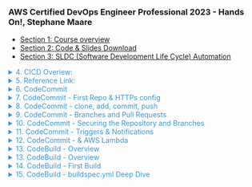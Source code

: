 <style>
.content-header {
    color: #3996d6;
}
</style>
### AWS Certified DevOps Engineer Professional 2023 - Hands On!, Stephane Maare

- [Section 1: Course overview]()
- [Section 2: Code & Slides Download]()
- [Section 3: SLDC (Software Development Life Cycle) Automation]()
<details>
    <summary class="content-header"> 4. CICD Overiew: </summary>
+ Continous Integration
<div>
    <img src='./statics/CI_CD_useful.png' style="height: 300px;">
</div>
+ Continous Delivery:
<div>
    <img src='./statics/Continous Delivery.png' style="height: 300px;">
</div>
+ Continous Delivery vs Continous Deployment: <br />
Continous Delivery may invole a manual step to approvev a deployment <br />
Continous Deployment: Full automation <br>
+ Technology Stack for CICD:
<div>
    <img src='./statics/tech_stack_CICD.png' style="height: 300px;">
</div>
</details>
<details>
<summary class="content-header">5. Reference Link: </summary>
CodeCommit

    https://www.atlassian.com/git/tutorials/using-branches

    https://docs.aws.amazon.com/codecommit/latest/userguide/auth-and-access-control-iam-identity-based-access-control.html

    https://aws.amazon.com/blogs/devops/refining-access-to-branches-in-aws-codecommit/

    https://docs.aws.amazon.com/codecommit/latest/userguide/how-to-notify.html

    https://docs.aws.amazon.com/codecommit/latest/userguide/how-to-repository-email.html )

    https://docs.aws.amazon.com/codecommit/latest/userguide/how-to-notify-lambda.html

    https://docs.aws.amazon.com/codecommit/latest/userguide/how-to-migrate-repository-existing.html

CodeBuild

    https://docs.aws.amazon.com/codebuild/latest/userguide/build-spec-ref.html

    https://docs.aws.amazon.com/codebuild/latest/userguide/samples.html

    https://docs.aws.amazon.com/codebuild/latest/userguide/sample-docker.html

    https://aws.amazon.com/blogs/devops/validating-aws-codecommit-pull-requests-with-aws-codebuild-and-aws-lambda/

CodeDeploy

    https://docs.aws.amazon.com/codedeploy/latest/APIReference/API_MinimumHealthyHosts.html

    https://docs.aws.amazon.com/codedeploy/latest/userguide/reference-appspec-file-structure-hooks.html

    https://docs.aws.amazon.com/codedeploy/latest/userguide/reference-appspec-file-structure-hooks.html#appspec-hooks-server

    https://docs.amazonaws.cn/en_us/codedeploy/latest/userguide/reference-appspec-file-structure-hooks.html#reference-appspec-file-structure-environment-variable-availability

    https://docs.aws.amazon.com/codedeploy/latest/userguide/monitoring-cloudwatch-events.html

    https://aws.amazon.com/blogs/devops/view-aws-codedeploy-logs-in-amazon-cloudwatch-console/

    https://docs.aws.amazon.com/codedeploy/latest/userguide/monitoring-sns-event-notifications.html

    https://docs.aws.amazon.com/codedeploy/latest/userguide/deployments-rollback-and-redeploy.html

    https://docs.aws.amazon.com/codedeploy/latest/userguide/deployment-groups-configure-advanced-options.html

    https://docs.aws.amazon.com/codedeploy/latest/userguide/instances-on-premises.html

    https://docs.aws.amazon.com/codedeploy/latest/userguide/register-on-premises-instance-iam-user-arn.html

    https://docs.aws.amazon.com/codedeploy/latest/userguide/register-on-premises-instance-iam-session-arn.html

    https://docs.aws.amazon.com/codedeploy/latest/userguide/deployment-configurations.html#deployment-configuration-lambda

    https://docs.aws.amazon.com/codedeploy/latest/userguide/reference-appspec-file-structure-hooks.html#appspec-hooks-lambda

CodePipeline

    https://docs.aws.amazon.com/codepipeline/latest/userguide/reference-pipeline-structure.html#action-requirements

    https://docs.aws.amazon.com/codepipeline/latest/userguide/best-practices.html#use-cases

    https://docs.aws.amazon.com/codepipeline/latest/userguide/actions-invoke-lambda-function.html

    https://docs.aws.amazon.com/codepipeline/latest/userguide/actions-create-custom-action.html

    https://docs.aws.amazon.com/codepipeline/latest/APIReference/API_PutJobSuccessResult.html

    https://docs.aws.amazon.com/AWSCloudFormation/latest/UserGuide/continuous-delivery-codepipeline.html

    https://docs.aws.amazon.com/codepipeline/latest/userguide/tutorials-cloudformation.html

    https://github.com/aws-samples/codepipeline-nested-cfn

    https://aws.amazon.com/blogs/devops/implementing-gitflow-using-aws-codepipeline-aws-codecommit-aws-codebuild-and-aws-codedeploy/

CodeStar

    https://docs.aws.amazon.com/codestar/latest/userguide/templates.html

Jenkins

    https://aws.amazon.com/getting-started/projects/setup-jenkins-build-server/

    https://wiki.jenkins.io/display/JENKINS/Amazon+EC2+Plugin

    https://aws.amazon.com/blogs/devops/setting-up-a-ci-cd-pipeline-by-integrating-jenkins-with-aws-codebuild-and-aws-codedeploy/

    https://wiki.jenkins.io/display/JENKINS/AWS+CodeBuild+Plugin

    https://wiki.jenkins.io/display/JENKINS/Amazon+EC2+Container+Service+Plugin

    https://wiki.jenkins.io/display/JENKINS/Artifact+Manager+S3+Plugin

    https://wiki.jenkins.io/display/JENKINS/AWS+CodePipeline+Plugin 
</details>
<details>
    <summary class="content-header">6. CodeCommit</summary>
- Version Control<br />
- Central online git repository<br />
- Collaborate, backup code<br />
- AWS CodeCommit: private Git repositories<br />
</details>
<details>
    <summary class="content-header">7. CodeCommit - First Repo & HTTPs config</summary>
- 2 ways connect to CodeCommit: SSH and HTTPs<br />
- HTTPs: create IAM Role<br />
</details>
<details>
    <summary class="content-header">8. CodeCommit - clone, add, commit, push</summary>
- Should commit appspec.yml (CodeDeploy) + buildspec.yml (CodeBuild)<br />
</details>
<details>
    <summary class="content-header">9. CodeCommit - Branches and Pull Requests</summary>
- Should have master branch, staging branch, feature branches<br />
- git push --set-upstream ... if the current branch has no up-stream branch<br />
- Create Pull Request from feature branches to master branch<br />
</details>
<details>
    <summary class="content-header">10. CodeCommit - Securing the Repository and Branches</summary>
    - Limit Pushes and Merges to Branches (eg. only Admin can merge the code to master) by attaching Policy to IAM User (eg. Deny codecommit:DeleteBranch)<br />
</details>
<details>
    <summary class="content-header">11. CodeCommit - Triggers & Notifications</summary>
    - Automation with Notifications, Triggers (connect to SNS, Lambda)<br />
    - Should create Repository tags.<br />
</details>
<details>
    <summary class="content-header">12. CodeCommit - & AWS Lambda</summary>
    - Lambda is good for automation <br />
    - Send notification to Lambda or trigger Lambda <br />
</details>
<details>
    <summary class="content-header">13. CodeBuild - Overview</summary>
    - Fully managed build service, such as Jenkins Build <br />
    - Continuous scaling (no servers to manage or provision – no build queue) <br />
    - Leverages Docker under the hood, can use your own Docker, pay as use <br />
    - Secure: Integration with KMS for encryption of build artifacts,IAM for build permissions, and VPC for network security, CloudTrail for API calls logging.
</details>
<details>
    <summary class="content-header">13. CodeBuild - Overview</summary>
    - Fully managed build service, such as Jenkins Build <br />
    - Continuous scaling (no servers to manage or provision – no build queue) <br />
    - Leverages Docker under the hood, can use your own Docker, pay as use <br />
    - Secure: Integration with KMS for encryption of build artifacts,IAM for build permissions, and VPC for network security, CloudTrail for API calls logging.
    - Source Code from GitHub / CodeCommit / CodePipeline / S3... <br />
    - Build instructions can be defined in code (buildspec.yml file) <br />
    - Output logs to Amazon S3 & AWS CloudWatch Logs <br />
    - Metrics to monitor CodeBuild statistics <br />
    - Use CloudWatch Events to detect failed builds and trigger notifications <br />
    - Use CloudWatch Alarms to notify if you need “thresholds” for failures <br />
    - CloudWatch Events / AWS Lambda as a Glue <br />
    - SNS notifications <br />
</details>
<details>
    <summary class="content-header">14. CodeBuild - First Build</summary>
    - Choose Source with reference types (branch, git tag, commit ID) to build <br />
    - Choose Manage Image or Custom image (your own Docker) <br />
    - Better than lambda to build (Timeout Lambda timeout only 15 minutes, CodeBuild 8 hours,cerrtificate, VPC) <br />
    - Build history <br />
</details>
<details>
    <summary class="content-header">15. CodeBuild - buildspec.yml Deep Dive</summary>
- Important!: Structure buildspec.yml <a href="https://docs.aws.amazon.com/codebuild/latest/userguide/build-spec-ref.html" target="_blank">Refer here</a><br />
- Need provide Role to access other services like S3
</details>